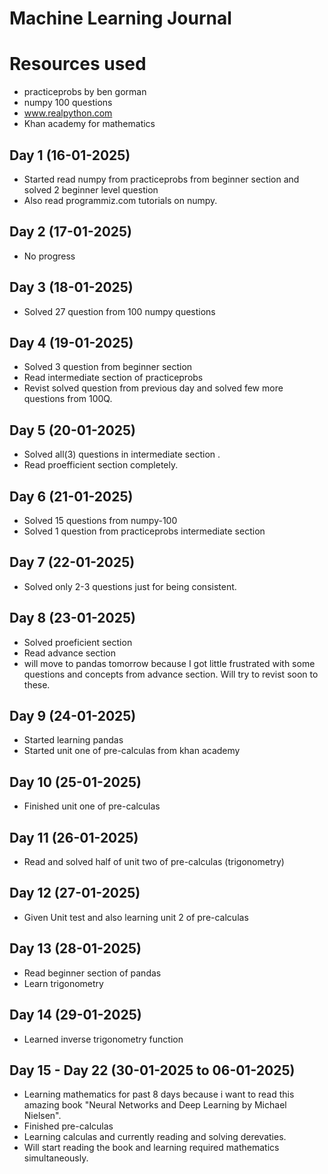# Machine Learning Journal

# Resources used

- practiceprobs by ben gorman
- numpy 100 questions
- www.realpython.com
- Khan academy for mathematics

## Day 1 (16-01-2025)

- Started read numpy from practiceprobs from beginner section and solved 2 beginner level question
- Also read programmiz.com tutorials on numpy.

## Day 2 (17-01-2025)

- No progress

## Day 3 (18-01-2025)

- Solved 27 question from 100 numpy questions

## Day 4 (19-01-2025)

- Solved 3 question from beginner section
- Read intermediate section of practiceprobs
- Revist solved question from previous day and solved few more questions from 100Q.

## Day 5 (20-01-2025)

- Solved all(3) questions in intermediate section .
- Read proefficient section completely.

## Day 6 (21-01-2025)

- Solved 15 questions from numpy-100
- Solved 1 question from practiceprobs intermediate section

## Day 7 (22-01-2025)

- Solved only 2-3 questions just for being consistent.

## Day 8 (23-01-2025)

- Solved proeficient section
- Read advance section
- will move to pandas tomorrow because I got little frustrated with some questions and concepts from advance section. Will try to revist soon to these.

## Day 9 (24-01-2025)

- Started learning pandas
- Started unit one of pre-calculas from khan academy

## Day 10 (25-01-2025)

- Finished unit one of pre-calculas

## Day 11 (26-01-2025)

- Read and solved half of unit two of pre-calculas (trigonometry)

## Day 12 (27-01-2025)

- Given Unit test and also learning unit 2 of pre-calculas

## Day 13 (28-01-2025)

- Read beginner section of pandas
- Learn trigonometry

## Day 14 (29-01-2025)

- Learned inverse trigonometry function

## Day 15 - Day 22 (30-01-2025 to 06-01-2025)

- Learning mathematics for past 8 days because i want to read this amazing book "Neural Networks and Deep Learning by Michael Nielsen".
- Finished pre-calculas
- Learning calculas and currently reading and solving derevaties.
- Will start reading the book and learning required mathematics simultaneously.
